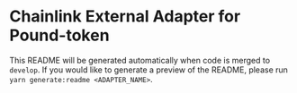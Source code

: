# Chainlink External Adapter for Pound-token

This README will be generated automatically when code is merged to `develop`. If you would like to generate a preview of the README, please run `yarn generate:readme <ADAPTER_NAME>`.

